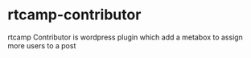 rtcamp-contributor
==================

rtcamp Contributor is wordpress plugin which add a metabox to assign more users to a post

